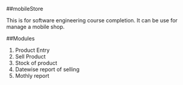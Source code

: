 ##mobileStore

This is for software engineering course completion. It can be use for manage a mobile shop. 

##Modules

 1. Product Entry
 2. Sell Product
 3. Stock of product
 4. Datewise report of selling
 5. Mothly report
